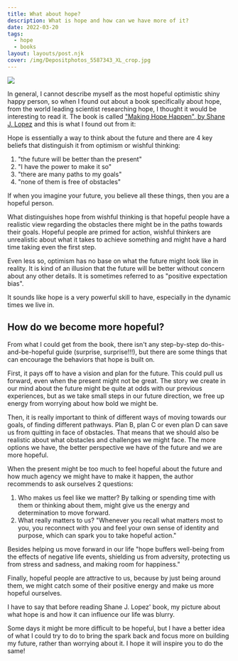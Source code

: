 ```yaml
---
title: What about hope?
description: What is hope and how can we have more of it?
date: 2022-03-20
tags:
  - hope
  - books
layout: layouts/post.njk
cover: /img/Depositphotos_5587343_XL_crop.jpg
---
```

![](/img/Depositphotos_5587343_XL_crop.jpg)

In general, I cannot describe myself as the most hopeful optimistic shiny happy person, so when I found out about a book specifically about hope, from the world leading scientist researching hope, I thought it would be interesting to read it. The book is called ["Making Hope Happen", by Shane J. Lopez](https://www.amazon.com/Making-Hope-Happen-Create-Yourself/dp/1451666233/) and this is what I found out from it:

Hope is essentially a way to think about the future and there are 4 key beliefs that distinguish it from optimism or wishful thinking:

1. "the future will be better than the present"
2. "I have the power to make it so"
3. "there are many paths to my goals"
4. "none of them is free of obstacles"

If when you imagine your future, you believe all these things, then you are a hopeful person.

What distinguishes hope from wishful thinking is that hopeful people have a realistic view regarding the obstacles there might be in the paths towards their goals. Hopeful people are primed for action, wishful thinkers are unrealistic about what it takes to achieve something and might have a hard time taking even the first step.

Even less so, optimism has no base on what the future might look like in reality. It is kind of an illusion that the future will be better without concern about any other details. It is sometimes referred to as "positive expectation bias".

It sounds like hope is a very powerful skill to have, especially in the dynamic times we live in.

## How do we become more hopeful?

From what I could get from the book, there isn't any step-by-step do-this-and-be-hopeful guide (surprise, surprise!!!), but there are some things that can encourage the behaviors that hope is built on.

First, it pays off to have a vision and plan for the future. This could pull us forward, even when the present might not be great. The story we create in our mind about the future might be quite at odds with our previous experiences, but as we take small steps in our future direction, we free up energy from worrying about how bold we might be.

Then, it is really important to think of different ways of moving towards our goals, of finding different pathways. Plan B, plan C or even plan D can save us from quitting in face of obstacles. That means that we should also be realistic about what obstacles and challenges we might face. The more options we have, the better perspective we have of the future and we are more hopeful.

When the present might be too much to feel hopeful about the future and how much agency we might have to make it happen, the author recommends to ask ourselves 2 questions:

1. Who makes us feel like we matter? By talking or spending time with them or thinking about them, might give us the energy and determination to move forward.
2. What really matters to us? "Whenever you recall what matters most to you, you reconnect with you and feel your own sense of identity and purpose, which can spark you to take hopeful action."

Besides helping us move forward in our life "hope buffers well-being from the effects of negative life events, shielding us from adversity, protecting us from stress and sadness, and making room for happiness."

Finally, hopeful people are attractive to us, because by just being around them, we might catch some of their positive energy and make us more hopeful ourselves.

I have to say that before reading Shane J. Lopez' book, my picture about what hope is and how it can influence our life was blurry.

Some days it might be more difficult to be hopeful, but I have a better idea of what I could try to do to bring the spark back and focus more on building my future, rather than worrying about it. I hope it will inspire you to do the same!


